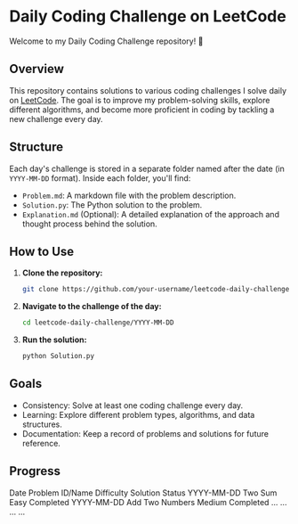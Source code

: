 # Daily Coding Challenge on LeetCode

Welcome to my Daily Coding Challenge repository! 🎯

## Overview

This repository contains solutions to various coding challenges I solve daily on [LeetCode](https://leetcode.com/). The goal is to improve my problem-solving skills, explore different algorithms, and become more proficient in coding by tackling a new challenge every day.

## Structure

Each day's challenge is stored in a separate folder named after the date (in `YYYY-MM-DD` format). Inside each folder, you'll find:

- `Problem.md`: A markdown file with the problem description.
- `Solution.py`: The Python solution to the problem.
- `Explanation.md` (Optional): A detailed explanation of the approach and thought process behind the solution.

## How to Use

1. **Clone the repository:**
   ```bash
   git clone https://github.com/your-username/leetcode-daily-challenge.git

2. **Navigate to the challenge of the day:**
    ```bash
    cd leetcode-daily-challenge/YYYY-MM-DD

3. **Run the solution:**
    ```bash
    python Solution.py

## Goals

- Consistency: Solve at least one coding challenge every day.
- Learning: Explore different problem types, algorithms, and data structures.
- Documentation: Keep a record of problems and solutions for future reference.

## Progress


Date	Problem ID/Name	Difficulty	Solution Status
YYYY-MM-DD	Two Sum	Easy	Completed
YYYY-MM-DD	Add Two Numbers	Medium	Completed
...	...	...	...
